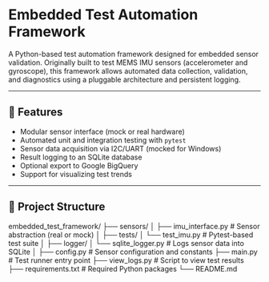 # Embedded Test Automation Framework

A Python-based test automation framework designed for embedded sensor validation. Originally built to test MEMS IMU sensors (accelerometer and gyroscope), this framework allows automated data collection, validation, and diagnostics using a pluggable architecture and persistent logging.

---

## 📌 Features

- Modular sensor interface (mock or real hardware)
- Automated unit and integration testing with `pytest`
- Sensor data acquisition via I2C/UART (mocked for Windows)
- Result logging to an SQLite database
- Optional export to Google BigQuery
- Support for visualizing test trends

---

## 📁 Project Structure
embedded_test_framework/
├── sensors/
│ ├── imu_interface.py # Sensor abstraction (real or mock)
│
├── tests/
│ └── test_imu.py # Pytest-based test suite
│
├── logger/
│ └── sqlite_logger.py # Logs sensor data into SQLite
│
├── config.py # Sensor configuration and constants
├── main.py # Test runner entry point
├── view_logs.py # Script to view test results
├── requirements.txt # Required Python packages
└── README.md
